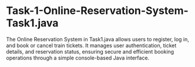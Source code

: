 # Task-1-Online-Reservation-System-Task1.java
The Online Reservation System in Task1.java allows users to register, log in, and book or cancel train tickets. It manages user authentication, ticket details, and reservation status, ensuring secure and efficient booking operations through a simple console-based Java interface.
